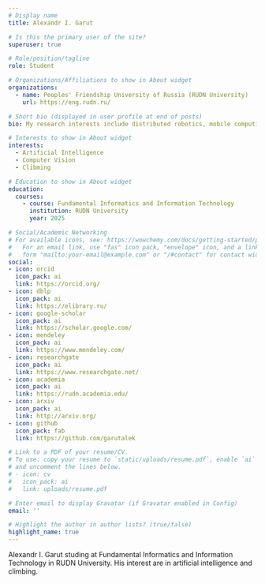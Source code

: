 ```yaml
---
# Display name
title: Alexandr I. Garut

# Is this the primary user of the site?
superuser: true

# Role/position/tagline
role: Student

# Organizations/Affiliations to show in About widget
organizations:
  - name: Peoples' Friendship University of Russia (RUDN University)
    url: https://eng.rudn.ru/

# Short bio (displayed in user profile at end of posts)
bio: My research interests include distributed robotics, mobile computing and programmable matter.

# Interests to show in About widget
interests:
  - Artificial Intelligence
  - Computer Vision
  - Clibming

# Education to show in About widget
education:
  courses:
    - course: Fundamental Informatics and Information Technology
      institution: RUDN University
      year: 2025

# Social/Academic Networking
# For available icons, see: https://wowchemy.com/docs/getting-started/page-builder/#icons
#   For an email link, use "fas" icon pack, "envelope" icon, and a link in the
#   form "mailto:your-email@example.com" or "/#contact" for contact widget.
social:
- icon: orcid
  icon_pack: ai
  link: https://orcid.org/
- icon: dblp
  icon_pack: ai
  link: https://elibrary.ru/
- icon: google-scholar
  icon_pack: ai
  link: https://scholar.google.com/
- icon: mendeley
  icon_pack: ai
  link: https://www.mendeley.com/
- icon: researchgate
  icon_pack: ai
  link: https://www.researchgate.net/
- icon: academia
  icon_pack: ai
  link: https://rudn.academia.edu/
- icon: arxiv
  icon_pack: ai
  link: http://arxiv.org/
- icon: github
  icon_pack: fab
  link: https://github.com/garutalek

# Link to a PDF of your resume/CV.
# To use: copy your resume to `static/uploads/resume.pdf`, enable `ai` icons in `params.toml`,
# and uncomment the lines below.
# - icon: cv
#   icon_pack: ai
#   link: uploads/resume.pdf

# Enter email to display Gravatar (if Gravatar enabled in Config)
email: ''

# Highlight the author in author lists? (true/false)
highlight_name: true
---
```


Alexandr I. Garut studing at Fundamental Informatics and Information Technology in RUDN University. His interest are in artificial intelligence and climbing.

